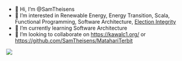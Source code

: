 - 👋 Hi, I’m @SamTheisens
- 👀 I’m interested in Renewable Energy, Energy Transition, Scala, Functional Programming, Software Architecture, [Election Integrity](https://www.linkedin.com/feed/update/urn:li:activity:6538595020553977856/)
- 🌱 I’m currently learning Software Architecture
- 💞️ I’m looking to collaborate on https://kawalc1.org/ or https://github.com/SamTheisens/MatahariTerbit

<picture>
<source 
  srcset="https://github-readme-stats.vercel.app/api?username=SamTheisens&show_icons=true&theme=transparent"
  media="(prefers-color-scheme: transparent)"
/>
<source
  srcset="https://github-readme-stats.vercel.app/api?username=SamTheisens&show_icons=true"
  media="(prefers-color-scheme: light), (prefers-color-scheme: no-preference)"
/>
<img src="https://github-readme-stats.vercel.app/api?username=SamTheisens&show_icons=true&theme=transparent" />
</picture>
<!---
SamTheisens/SamTheisens is a ✨ special ✨ repository because its `README.md` (this file) appears on your GitHub profile.
You can click the Preview link to take a look at your changes.
--->
